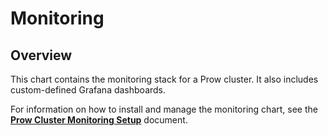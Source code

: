 # Monitoring

## Overview

This chart contains the monitoring stack for a Prow cluster. It also includes custom-defined Grafana dashboards.

For information on how to install and manage the monitoring chart, see the [**Prow Cluster Monitoring Setup**](../../../../docs/prow/prow-monitoring.md) document.
